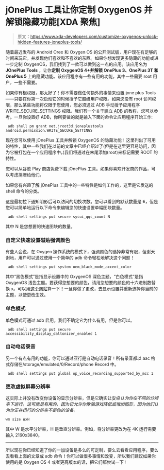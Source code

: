 # jOnePlus 工具让你定制 OxygenOS 并解锁隐藏功能[XDA 聚焦]

> 原文：<https://www.xda-developers.com/customize-oxygenos-unlock-hidden-features-joneplus-tools/>

随着最近发布的 Android Oreo 和 Oxygen OS 的公开测试版，用户现在有足够的时间来玩它，并发现他们喜欢和不喜欢的东西。如果你想发现更多隐藏的功能或进一步定制 OxygenOS，我们找到了一款可以做到这一点的应用。该应用名为 **JOnePlus Tools** ，让你**定制 OxygenOS 4+并解锁 OnePlus 3、OnePlus 3T 和 OnePlus 5** 上的隐藏功能。该应用程序有一些有用的功能，其中一些需要 root 用户，一些不需要。

如果你有根权限，那太好了！你不需要做任何额外的事情来设置 jone plus Tools——只要在你第一次启动它的时候授予它超级用户权限。如果您没有 root 访问权限，那么某些功能将仅限于您使用，您必须通过 ADB 手动授予应用程序 WRITE_SECURE_SETTINGS 权限。我们有一个关于[建立 ADB](https://www.xda-developers.com/install-adb-windows-macos-linux/) 的教程，您可以参考。一旦你设置好 ADB，你所要做的就是输入下面的命令让应用程序开始工作:

```
 adb shell pm grant net.jroot3d.joneplustools android.permission.WRITE_SECURE_SETTINGS 
```

现在您可以使用 jOnePlus 工具并解锁 OxygenOS 的隐藏功能！这里列出了可用的特性，其中一些我们在以前的文章中已经介绍过了(但是在这里更容易访问，因为它被打包在一个应用程序中。)我们将通过在末尾添加(root)来标记需要 ROOT 的特性。

您可以从谷歌 Play 商店免费下载 jOnePlus 工具。如果你喜欢开发商的作品，可以考虑捐赠给他们。

如果您有兴趣了解 jOnePlus 工具中的一些特性是如何工作的，这里是它发送的 shell 命令的分类。

这是最初拉下通知阴影后可以访问的切换次数。您可以看到的默认数量是 6，但是您可以简单地运行以下命令来编辑您的快速设置单幅图块数量。

```
 adb shell settings put secure sysui_qqs_count N 
```

其中 N 是您想要的快速图块的数量。

### 自定义快速设置磁贴强调颜色

有些人会说，在 Oxygen 操作系统的模式下，强调颜色的选择非常有限，但谢天谢地，用户可以通过使用一个简单的 adb 命令轻松地解决这个问题！

```
 adb shell settings put system oem_black_mode_accent_color  
```

其中“黑色模式”是指显示设置中的 OxygenOS 深色主题，“白色模式”是指 OxygenOS 浅色主题。要获得您想要的颜色，请用您想要的颜色的十六进制数替换 x。可以用[这个网站](http://htmlcolorcodes.com/)算一下！一旦你做了更改，去显示设置并重新选择你当前的主题，以使更改生效。

### 单色模式

单色模式可通过 adb 启用。我们不确定它为什么有用，但是你可以。

```
 adb shell settings put secure accessibility_display_daltonizer_enabled 1 
```

### 自动电话录音

另一个有点有用的功能，你可以通过亚行是自动电话录音！所有录音都以 aac 格式存储在/storage/emulated/0/Record/phone Record 中。

```
 adb shell settings put global op_voice_recording_supported_by_mcc 1 
```

### 更改虚拟屏幕分辨率

这实际上并没有改变你设备的显示分辨率，但是它确实让安卓*认为你在不同的分辨率下运行。这可能是有用的，因为它允许你欺骗游戏降低或增加图形，因为他们认为你正在运行的分辨率不是你的设备。*

`wm size WxH`

其中 W 是水平分辨率，H 是垂直分辨率。例如，将分辨率更改为在 4K 运行需要输入 2160x3840。

* * *

所以现在你已经知道了你的一加设备是多么的可定制，要么去看看应用程序，要么去看看上面的文章或 adb 命令！你可以做很多事情和改变，所以我们建议如果你使用的是 Oxygen OS 4 或者更高版本的话，把它们都尝试一下！